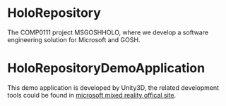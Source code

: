 # HoloRepository
The COMP0111 project MSGOSHHOLO, where we develop a software engineering solution for Microsoft and GOSH.
# HoloRepositoryDemoApplication
This demo application is developed by Unity3D, the related development tools could be found in [microsoft mixed reality offical site](https://docs.microsoft.com/en-us/windows/mixed-reality/install-the-tools).